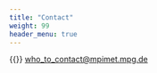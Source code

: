 ```yaml
---
title: "Contact"
weight: 99
header_menu: true
---
```



{{<icon class="fa fa-envelope">}}&nbsp;[who_to_contact@mpimet.mpg.de](mailto:yuting.wu@mpimet.mpg.de)


